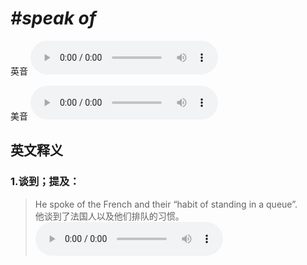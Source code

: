 # ***\#speak of*** 
英音
<audio src="./media/speak of1_AAC.aac" controls="controls"></audio>

美音
<audio src="./media/speak of2_AAC.aac" controls="controls"></audio>



  

英文释义
---
### 1.**谈到；提及：**  

 > He spoke of the French and their “habit of standing in a queue”.   
 > 他谈到了法国人以及他们排队的习惯。    
<audio src="./media/speak-7.aac" controls="controls"></audio>


